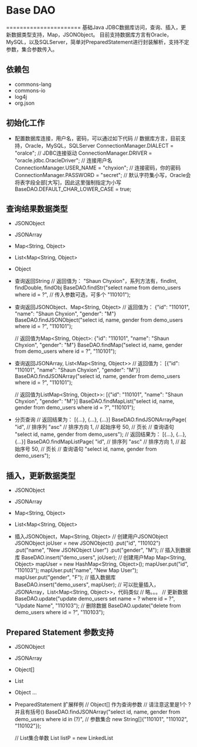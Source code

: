 # Base DAO
======================
基础Java JDBC数据库访问，查询、插入，更新数据类型支持，Map，JSONObject。
目前支持数据库方言有Oracle，MySQL，以及SQLServer，简单对PreparedStatement进行封装解析，支持不定参数，集合参数传入。

## 依赖包
* commons-lang
* commons-io
* log4j
* org.json

## 初始化工作
* 配置数据库连接，用户名，密码，可以通过如下代码
    // 数据库方言，目前支持，Oracle，MySQL，SQLServer
    ConnectionManager.DIALECT = "oralce";
    // JDBC连接驱动
    ConnectionManager.DRIVER = "oracle.jdbc.OracleDriver";
    // 连接用户名
    ConnectionManager.USER_NAME = "chyxion";
    // 连接密码，你的密码
    ConnectionManager.PASSWORD = "secret";
    // 默认字符集小写，Oracle会将表字段全部[大写]，因此这里强制指定为小写
    BaseDAO.DEFAULT_CHAR_LOWER_CASE = true;

## 查询结果数据类型
* JSONObject
* JSONArray
* Map<String, Object>
* List<Map<String, Object>
* Object

* 查询返回String
    // 返回值为： "Shaun Chyxion"，系列方法有，findInt, findDouble, findObj
    BaseDAO.findStr("select name from demo_users where id = ?", 
        // 传入参数可选，可多个
        "110101");

* 查询返回JSONObject、Map<String, Object>
    // 返回值为： {"id": "110101", "name": "Shaun Chyxion", "gender": "M"}
    BaseDAO.findJSONObject("select id, name, gender from demo_users where id = ?", "110101");

    // 返回值为Map<String, Object>: {"id": "110101", "name": "Shaun Chyxion", "gender": "M"}
    BaseDAO.findMap("select id, name, gender from demo_users where id = ?", "110101");

* 查询返回JSONArray, List<Map<String, Object>>
    // 返回值为： [{"id": "110101", "name": "Shaun Chyxion", "gender": "M"}]
    BaseDAO.findJSONArray("select id, name, gender from demo_users where id = ?", "110101");

    // 返回值为ListMap<String, Object>>: [{"id": "110101", "name": "Shaun Chyxion", "gender": "M"}]
    BaseDAO.findMapList("select id, name, gender from demo_users where id = ?", "110101");

* 分页查询
    // 返回结果为： [{...}, {...}, {...}]
    BaseDAO.findJSONArrayPage(
        "id", // 排序列
        "asc" // 排序方向
        1, // 起始序号
        50, // 页长
        // 查询语句
        "select id, name, gender from demo_users");
    // 返回结果为： [{...}, {...}, {...}]
    BaseDAO.findMapListPage(
        "id", // 排序列
        "asc" // 排序方向
        1, // 起始序号
        50, // 页长
        // 查询语句
        "select id, name, gender from demo_users");

## 插入，更新数据类型
* JSONObject
* JSONArray
* Map<String, Object>
* List<Map<String, Object>

* 插入JSONObject，Map<String, Object>
    // 创建用户JSONObject
    JSONObject joUser = 
        new JSONObject()
            .put("id", "110102")
            .put("name", "New JSONObject User")
            .put("gender", "M");
    // 插入到数据库
    BaseDAO.insert("demo_users", joUser);
    // 创建用户Map
    Map<String, Object> mapUser = new HashMap<String, Object>();
    mapUser.put("id", "110103");
    mapUser.put("name", "New Map User");
    mapUser.put("gender", "F");
    // 插入数据库
    BaseDAO.insert("demo_users", mapUser);
    // 可以批量插入，JSONArray，List<Map<String, Object>>，代码类似
    // 略。。。
    // 更新数据
    BaseDAO.update("update demo_users set name = ? where id = ?", "Update Name", "110103");
    // 删除数据
    BaseDAO.update("delete from demo_users where id = ?", "110103");

## Prepared Statement 参数支持
* JSONObject
* JSONArray
* Object[]
* List<Object>
* Object ...

* PreparedStatement 扩展样例 
    // Object[] 作为查询参数
    // 请注意这里是1个 ? 并且有括号()
    BaseDAO.findJSONArray("select id, name, gender from demo_users where id in (?)", 
        // 参数集合
        new String[]{"110101", "110102", "110102"});

    // List<Object>集合单数
    List<Object> listP = new LinkedList<Object>();
    listP.add("110101");
    listP.add("110102");
    listP.add("110103");
    // 请注意这里是1个 ? 并且有括号()
    BaseDAO.findJSONArray("select id, name, gender from demo_users where id in (?)", 
        // 参数集合
        listP);
    // JSONArray集合参数 
    JSONArray jaP = new JSONArray()
                        .put("110101") 
                        .put("110102") 
                        .put("110103");
    // 请注意这里是1个 ? 并且有括号()
    BaseDAO.findJSONArray("select id, name, gender from demo_users where id in (?)", 
        // 参数集合
        jaP);
    // 不定参数
    // 请注意这里是3个?
    BaseDAO.findJSONArray("select id, name, gender from demo_users where id in (?, ?, ?)", 
        // 不定单数
        "110101", "110102", "110102");
    // 除了，查询，其调用方式类似，如
    BaseDAO.update("delete from demo_users where id in (?)", new String[]{"110102", "110103"});

## 共享连接
* 同一个业务，无需启动事务时候可以使用共享连接
    // 启动共享连接
    JSONObject joResult = BaseDAO.execute(new ConnectionOperator() {
        @Override
        public void run() throws Exception {
            // 查询用户名，请注意，这里使用的是findStr，不是BaseDAO.findStr（如果这样，会启动新连接）
            String userName = findStr("select name from demo_users where id = ?", "110101");
            // 这里是同样的处理方式，findJSONArray，不是BaseDAO.findJSONArray!!!
            JSONArray jaBooks = findJSONArray("select name, isbn from demo_books");
            // 其他逻辑代码
            // update，insert，。。。。
            // 返回值
            result = new JSONObject()
                .put("user_name", userName)
                .put("books", jaBooks);
        }
    });

## 启动事务
* 同一个连接，启动事务，异常回滚
    // 启动事务
    JSONObject joResult = BaseDAO.executeTransaction(new ConnectionOperator() {
        @Override
        public void run() throws Exception {
            // 查询用户名，请注意，这里使用的是findStr，不是BaseDAO.findStr（如果这样，会启动新连接）
            String userName = findStr("select name from demo_users where id = ?", "110101");
            // 这里是同样的处理方式，findJSONArray，不是BaseDAO.findJSONArray!!!
            JSONArray jaBooks = findJSONArray("select name, isbn from demo_books");
            // 其他逻辑代码，这里已经处在事务中
            update("delete from demo_users where id in (?)", 
                    new String[]{"110103", "110104", "110105", "110106"});
            update("update demo_users set name = ? where id = ?", "a nice name", "110110");
            // 插入到数据库
            insert("demo_users", 
                        new JSONObject()
                        .put("id", "110102")
                        .put("name", "New JSONObject User")
                        .put("gender", "M"));
            // 返回值
            result = new JSONObject()
                .put("user_name", userName)
                .put("books", jaBooks);
        }
    });

## 操作ResultSet
    // 执行查询，操作ResultSet
    JSONArray jaResult = 
        BaseDAO.query(new ResultSetOperator() {
            @Override
            protected void run() throws Exception {
                JSONArray jaResult = new JSONArray();
                while (resultSet.next()) {
                    jaResult.put(resultSet.getString(1));
                }
                result = jaResult;
            }
        }, "select name from demo_users"); // 后面可以传入参数，参见其他findXX方法

    // 上面的方式和findStrList结果类似

License
==================================
这是本人工作中积累的一些东西，如果能对这个世界有点作用，就拿去使用吧！
关于许可证，没有许可证。
有什么需要支持或者帮助或者介绍工作机会请联系chyxion@163.com
